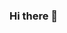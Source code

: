 ### Hi there 👋

<!--
**gustavopuchta/gustavopuchta** is a ✨ _special_ ✨ repository because its `README.md` (this file) appears on your GitHub profile.

Here are some ideas to get you started:

- 🔭 sou estudante do ensino medio
- 🌱 atualmente estou aprendendo javascript
- 👯 estou procurando colaborar na sala de aula
- 🤔 procuro ajuda com materias dificeis
- 💬 pergunte-me sobre mim
- 📫 como chegar ate mim prcurando
- 😄 Pronouns: ele
- ⚡ gosto de modão 
-->
